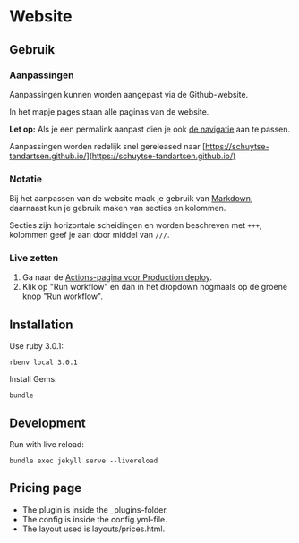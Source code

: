 # Website

## Gebruik
### Aanpassingen
Aanpassingen kunnen worden aangepast via de Github-website.

In het mapje pages staan alle paginas van de website.

**Let op:** Als je een permalink aanpast dien je ook [de navigatie](https://github.com/Schuytse-Tandartsen/website/blob/main/_data/navigation.yml) aan te passen.

Aanpassingen worden redelijk snel gereleased naar [https://schuytse-tandartsen.github.io/](https://schuytse-tandartsen.github.io/)

### Notatie

Bij het aanpassen van de website maak je gebruik van [Markdown](https://www.markdownguide.org/cheat-sheet/), daarnaast kun je gebruik maken van secties en kolommen.

Secties zijn horizontale scheidingen en worden beschreven met `+++`, kolommen geef je aan door middel van `///`.

### Live zetten
1. Ga naar de [Actions-pagina voor Production deploy](https://github.com/Schuytse-Tandartsen/website/actions/workflows/production.yml).
2. Klik op "Run workflow" en dan in het dropdown nogmaals op de groene knop "Run workflow".

## Installation
Use ruby 3.0.1:
```
rbenv local 3.0.1
```

Install Gems:
```
bundle
```

## Development
Run with live reload:
```
bundle exec jekyll serve --livereload
```

## Pricing page

- The plugin is inside the \_plugins-folder.
- The config is inside the config.yml-file.
- The layout used is layouts/prices.html.
